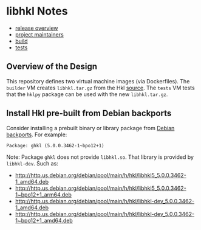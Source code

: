 # **libhkl** Notes

* [release overview](./releases/README.md)
* [project maintainers](../MAINTAINERS.md)
* [build](../builder/README.md)
* [tests](../tests/README.md)

## Overview of the Design

This repository defines two virtual machine images (via Dockerfiles).  The
`builder` VM creates `libhkl.tar.gz` from the Hkl
[source](https://repo.or.cz/hkl.git).  The `tests` VM tests that the `hklpy`
package can be used with the new `libhkl.tar.gz`.

## Install Hkl pre-built from Debian backports

Consider installing a prebuilt binary or library package from [Debian
backports](https://packages.debian.org/stable-backports/ghkl).  For example:

    Package: ghkl (5.0.0.3462-1~bpo12+1)

Note:  Package `ghkl` does not provide `libhkl.so`.  That library
is provided by `libhkl-dev`.  Such as:

- http://http.us.debian.org/debian/pool/main/h/hkl/libhkl5_5.0.0.3462-1_amd64.deb
- http://http.us.debian.org/debian/pool/main/h/hkl/libhkl5_5.0.0.3462-1~bpo12+1_arm64.deb
- http://http.us.debian.org/debian/pool/main/h/hkl/libhkl-dev_5.0.0.3462-1_amd64.deb
- http://http.us.debian.org/debian/pool/main/h/hkl/libhkl-dev_5.0.0.3462-1~bpo12+1_amd64.deb
